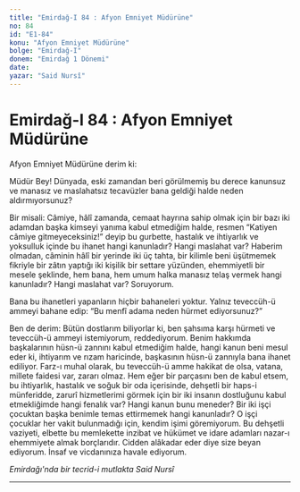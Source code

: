 ```yaml
---
title: "Emirdağ-I 84 : Afyon Emniyet Müdürüne"
no: 84
id: "E1-84"
konu: "Afyon Emniyet Müdürüne"
bolge: "Emirdağ-I"
donem: "Emirdağ 1 Dönemi"
date: 
yazar: "Said Nursî"
---
```


# Emirdağ-I 84 : Afyon Emniyet Müdürüne

Afyon Emniyet Müdürüne derim ki:

Müdür Bey! Dünyada, eski zamandan beri görülmemiş bu derece kanunsuz ve manasız ve maslahatsız tecavüzler bana geldiği halde neden aldırmıyorsunuz?

Bir misali: Câmiye, hâlî zamanda, cemaat hayrına sahip olmak için bir bazı iki adamdan başka kimseyi yanıma kabul etmediğim halde, resmen “Katiyen câmiye gitmeyeceksiniz!” deyip bu gurbette, hastalık ve ihtiyarlık ve yoksulluk içinde bu ihanet hangi kanunladır? Hangi maslahat var? Haberim olmadan, câminin hâlî bir yerinde iki üç tahta, bir kilimle beni üşütmemek fikriyle bir zâtın yaptığı iki kişilik bir settare yüzünden, ehemmiyetli bir mesele şeklinde, hem bana, hem umum halka manasız telaş vermek hangi kanunladır? Hangi maslahat var? Soruyorum.

Bana bu ihanetleri yapanların hiçbir bahaneleri yoktur. Yalnız teveccüh-ü ammeyi bahane edip: “Bu menfî adama neden hürmet ediyorsunuz?”

Ben de derim: Bütün dostlarım biliyorlar ki, ben şahsıma karşı hürmeti ve teveccüh-ü ammeyi istemiyorum, reddediyorum. Benim hakkımda başkalarının hüsn-ü zannını kabul etmediğim halde, hangi kanun beni mesul eder ki, ihtiyarım ve rızam haricinde, başkasının hüsn-ü zannıyla bana ihanet ediliyor. Farz-ı muhal olarak, bu teveccüh-ü amme hakikat de olsa, vatana, millete faidesi var, zararı olmaz. Hem eğer bir parçasını ben de kabul etsem, bu ihtiyarlık, hastalık ve soğuk bir oda içerisinde, dehşetli bir haps-i münferidde, zarurî hizmetlerimi görmek için bir iki insanın dostluğunu kabul etmekliğimde hangi fenalık var? Hangi kanun bunu meneder? Bir iki işçi çocuktan başka benimle temas ettirmemek hangi kanunladır? O işçi çocuklar her vakit bulunmadığı için, kendim işimi göremiyorum. Bu dehşetli vaziyeti, elbette bu memlekette inzibat ve hükümet ve idare adamları nazar-ı ehemmiyete almak borçlarıdır. Cidden alâkadar eder diye size beyan ediyorum. İnsaf ve vicdanınıza havale ediyorum.

*Emirdağı'nda bir tecrid-i mutlakta*
*Said Nursî*

***
